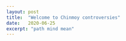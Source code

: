 ```yaml
---
layout: post
title:  "Welcome to Chinmoy controversies"
date:   2020-06-25
excerpt: "path mind mean"
---
```


